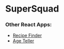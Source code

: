 # SuperSquad

### Other React Apps:
* <a href="https://github.com/govind94/react-third-app">Recipe Finder</a>
* <a href="https://github.com/govind94/react-first-app">Age Teller</a>
